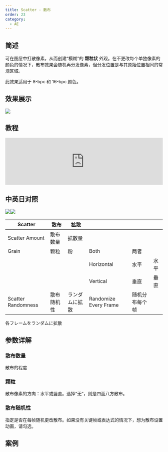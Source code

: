 ```yaml
---
title: Scatter - 散布
order: 23
category:
  - AE
---
```


## 简述

可在图层中打散像素，从而创建“模糊”的 **颗粒状**
外观。在不更改每个单独像素的颜色的情况下，散布效果会随机再分发像素，但分发位置是与其原始位置相同的常规区域。

此效果适用于 8-bpc 和 16-bpc 颜色。

## 效果展示

![](https://cdn.yuelili.com/20220102020851.png)

## 教程

<iframe src="https://player.bilibili.com/player.html?bvid=BV1e34y1X7Vj&page=73&high_quality=1" width="100%" allowfullscreen="allowfullscreen" frameborder="0"></iframe>

## 中英日对照

![](https://mir.yuelili.com/wp-content/uploads/user/AE/effects/AE-Effects-Stylize-Scatter.png)![](https://mir.yuelili.com/wp-content/uploads/user/AE/effects/AE-Effects-Stylize-Scatter_cn.png)

| Scatter            | 散布       | 拡散           |                       |                |      |
| ------------------ | ---------- | -------------- | --------------------- | -------------- | ---- |
| Scatter Amount     | 散布数量   | 拡散量         |                       |                |      |
| Grain              | 颗粒       | 粉             | Both                  | 两者           |      |
|                    |            |                | Horizontal            | 水平           | 水平 |
|                    |            |                | Vertical              | 垂直           | 垂直 |
| Scatter Randomness | 散布随机性 | ランダムに拡散 | Randomize Every Frame | 随机分布每个帧 |      |

各フレームをランダムに拡散

## 参数详解

### 散布数量

散布的程度

### 颗粒

散布像素的方向：水平或竖直。选择“无”，则是四面八方散布。

### 散布随机性

指定是否在每帧随机更改散布。如果没有关键帧或表达式的情况下，想为散布设置动画，请勾选。

## 案例
